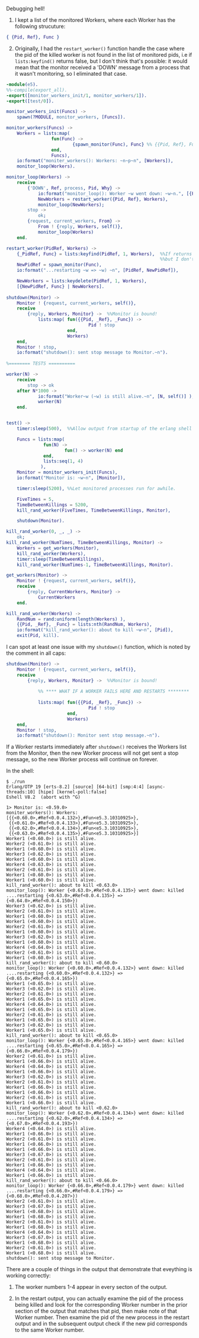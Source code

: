 Debugging hell!

1. I kept a list of the monitored Workers, where each Worker has the following strucuture:

```erlang
{ {Pid, Ref}, Func }
```

2. Originally, I had the `restart_worker()` function handle the case where the pid of the killed worker is not found in the list of monitored pids, i.e if `lists:keyfind()` returns false, but I don't think that's possible: it would mean that the monitor received a 'DOWN' message from a process that it wasn't monitoring, so I eliminated that case.


```erlang
-module(e5).
%%-compile(export_all).
-export([monitor_workers_init/1, monitor_workers/1]).
-export([test/0]).

monitor_workers_init(Funcs) ->
    spawn(?MODULE, monitor_workers, [Funcs]).

monitor_workers(Funcs) ->
    Workers = lists:map(
                 fun(Func) -> 
                         {spawn_monitor(Func), Func} %% {{Pid, Ref}, Func}
                 end,  
                 Funcs),
    io:format("moniter_workers(): Workers: ~n~p~n", [Workers]),
    monitor_loop(Workers).

monitor_loop(Workers) ->
    receive
        {'DOWN', Ref, process, Pid, Why} ->
            io:format("monitor_loop(): Worker ~w went down: ~w~n.", [{Pid, Ref}, Why]),
            NewWorkers = restart_worker({Pid, Ref}, Workers),
            monitor_loop(NewWorkers);
        stop ->
            ok;
        {request, current_workers, From} ->
            From ! {reply, Workers, self()},
            monitor_loop(Workers)
    end.

restart_worker(PidRef, Workers) ->
    {_PidRef, Func} = lists:keyfind(PidRef, 1, Workers),  %%If returns false, then error,  
                                                          %%but I don't think that's possible.
    NewPidRef = spawn_monitor(Func),          
    io:format("...restarting ~w => ~w) ~n", [PidRef, NewPidRef]),

    NewWorkers = lists:keydelete(PidRef, 1, Workers),
    [{NewPidRef, Func} | NewWorkers].
    
shutdown(Monitor) ->
    Monitor ! {request, current_workers, self()},
    receive
        {reply, Workers, Monitor} ->  %%Monitor is bound!
            lists:map( fun({{Pid, _Ref}, _Func}) ->
                               Pid ! stop
                       end,
                       Workers)
    end,
    Monitor ! stop,
    io:format("shutdown(): sent stop message to Monitor.~n").
    
%======== TESTS ==========

worker(N) ->
    receive
        stop -> ok
    after N*1000 ->
            io:format("Worker~w (~w) is still alive.~n", [N, self()] ),
            worker(N)
    end.


test() ->
    timer:sleep(500),  %%Allow output from startup of the erlang shell to print.

    Funcs = lists:map(
              fun(N) ->
                      fun() -> worker(N) end
              end,
              lists:seq(1, 4)
             ),
    Monitor = monitor_workers_init(Funcs),
    io:format("Monitor is: ~w~n", [Monitor]),

    timer:sleep(5200), %%Let monitored processes run for awhile.

    FiveTimes = 5,
    TimeBetweenKillings = 5200,
    kill_rand_worker(FiveTimes, TimeBetweenKillings, Monitor),

    shutdown(Monitor).

kill_rand_worker(0, _, _) ->
    ok;
kill_rand_worker(NumTimes, TimeBetweenKillings, Monitor) ->
    Workers = get_workers(Monitor), 
    kill_rand_worker(Workers),
    timer:sleep(TimeBetweenKillings),
    kill_rand_worker(NumTimes-1, TimeBetweenKillings, Monitor).

get_workers(Monitor) ->
    Monitor ! {request, current_workers, self()},
    receive
        {reply, CurrentWorkers, Monitor} -> 
            CurrentWorkers
    end.

kill_rand_worker(Workers) ->
    RandNum = rand:uniform(length(Workers) ),
    {{Pid, _Ref}, _Func} = lists:nth(RandNum, Workers),
    io:format("kill_rand_worker(): about to kill ~w~n", [Pid]),
    exit(Pid, kill).
```
I can spot at least one issue with my `shutdown()` function, which is noted by the comment in all caps:
```erlang
shutdown(Monitor) ->
    Monitor ! {request, current_workers, self()},
    receive
        {reply, Workers, Monitor} ->  %%Monitor is bound!
        
            %% **** WHAT IF A WORKER FAILS HERE AND RESTARTS ********
            
            lists:map( fun({{Pid, _Ref}, _Func}) ->
                               Pid ! stop
                       end,
                       Workers)
    end,
    Monitor ! stop,
    io:format("shutdown(): Monitor sent stop message.~n").
```
If a Worker restarts immediately after `shutdown()` receives the Workers list from the Monitor, then the new Worker process will not get sent a stop message, so the new Worker process will continue on forever.

In the shell:
```
$ ./run
Erlang/OTP 19 [erts-8.2] [source] [64-bit] [smp:4:4] [async-threads:10] [hipe] [kernel-poll:false]
Eshell V8.2  (abort with ^G)

1> Monitor is: <0.59.0>
moniter_workers(): Workers: 
[{{<0.60.0>,#Ref<0.0.4.132>},#Fun<e5.3.10310925>},
 {{<0.61.0>,#Ref<0.0.4.133>},#Fun<e5.3.10310925>},
 {{<0.62.0>,#Ref<0.0.4.134>},#Fun<e5.3.10310925>},
 {{<0.63.0>,#Ref<0.0.4.135>},#Fun<e5.3.10310925>}]
Worker1 (<0.60.0>) is still alive.
Worker2 (<0.61.0>) is still alive.
Worker1 (<0.60.0>) is still alive.
Worker3 (<0.62.0>) is still alive.
Worker1 (<0.60.0>) is still alive.
Worker4 (<0.63.0>) is still alive.
Worker2 (<0.61.0>) is still alive.
Worker1 (<0.60.0>) is still alive.
Worker1 (<0.60.0>) is still alive.
kill_rand_worker(): about to kill <0.63.0>
monitor_loop(): Worker {<0.63.0>,#Ref<0.0.4.135>} went down: killed
....restarting {<0.63.0>,#Ref<0.0.4.135>} => {<0.64.0>,#Ref<0.0.4.150>}) 
Worker3 (<0.62.0>) is still alive.
Worker2 (<0.61.0>) is still alive.
Worker1 (<0.60.0>) is still alive.
Worker1 (<0.60.0>) is still alive.
Worker2 (<0.61.0>) is still alive.
Worker1 (<0.60.0>) is still alive.
Worker3 (<0.62.0>) is still alive.
Worker1 (<0.60.0>) is still alive.
Worker4 (<0.64.0>) is still alive.
Worker2 (<0.61.0>) is still alive.
Worker1 (<0.60.0>) is still alive.
kill_rand_worker(): about to kill <0.60.0>
monitor_loop(): Worker {<0.60.0>,#Ref<0.0.4.132>} went down: killed
....restarting {<0.60.0>,#Ref<0.0.4.132>} => {<0.65.0>,#Ref<0.0.4.165>}) 
Worker1 (<0.65.0>) is still alive.
Worker3 (<0.62.0>) is still alive.
Worker2 (<0.61.0>) is still alive.
Worker1 (<0.65.0>) is still alive.
Worker4 (<0.64.0>) is still alive.
Worker1 (<0.65.0>) is still alive.
Worker2 (<0.61.0>) is still alive.
Worker1 (<0.65.0>) is still alive.
Worker3 (<0.62.0>) is still alive.
Worker1 (<0.65.0>) is still alive.
kill_rand_worker(): about to kill <0.65.0>
monitor_loop(): Worker {<0.65.0>,#Ref<0.0.4.165>} went down: killed
....restarting {<0.65.0>,#Ref<0.0.4.165>} => {<0.66.0>,#Ref<0.0.4.179>}) 
Worker2 (<0.61.0>) is still alive.
Worker1 (<0.66.0>) is still alive.
Worker4 (<0.64.0>) is still alive.
Worker1 (<0.66.0>) is still alive.
Worker3 (<0.62.0>) is still alive.
Worker2 (<0.61.0>) is still alive.
Worker1 (<0.66.0>) is still alive.
Worker1 (<0.66.0>) is still alive.
Worker2 (<0.61.0>) is still alive.
Worker1 (<0.66.0>) is still alive.
kill_rand_worker(): about to kill <0.62.0>
monitor_loop(): Worker {<0.62.0>,#Ref<0.0.4.134>} went down: killed
....restarting {<0.62.0>,#Ref<0.0.4.134>} => {<0.67.0>,#Ref<0.0.4.193>}) 
Worker4 (<0.64.0>) is still alive.
Worker1 (<0.66.0>) is still alive.
Worker2 (<0.61.0>) is still alive.
Worker1 (<0.66.0>) is still alive.
Worker1 (<0.66.0>) is still alive.
Worker3 (<0.67.0>) is still alive.
Worker2 (<0.61.0>) is still alive.
Worker1 (<0.66.0>) is still alive.
Worker4 (<0.64.0>) is still alive.
Worker1 (<0.66.0>) is still alive.
kill_rand_worker(): about to kill <0.66.0>
monitor_loop(): Worker {<0.66.0>,#Ref<0.0.4.179>} went down: killed
....restarting {<0.66.0>,#Ref<0.0.4.179>} => {<0.68.0>,#Ref<0.0.4.207>}) 
Worker2 (<0.61.0>) is still alive.
Worker3 (<0.67.0>) is still alive.
Worker1 (<0.68.0>) is still alive.
Worker1 (<0.68.0>) is still alive.
Worker2 (<0.61.0>) is still alive.
Worker1 (<0.68.0>) is still alive.
Worker4 (<0.64.0>) is still alive.
Worker3 (<0.67.0>) is still alive.
Worker1 (<0.68.0>) is still alive.
Worker2 (<0.61.0>) is still alive.
Worker1 (<0.68.0>) is still alive.
shutdown(): sent stop message to Monitor.
```

There are a couple of things in the output that demonstrate that eveything is working correctly:

1.  The worker numbers 1-4 appear in every secton of the output.

2.  In the restart output, you can actually examine the pid of the process being killed and look for the corresponding Worker number in the prior section of the output that matches that pid, then make note of that Worker number.  Then examine the pid of the new process in the restart output and in the subsequent output check if the new pid corresponds to the same Worker number.
